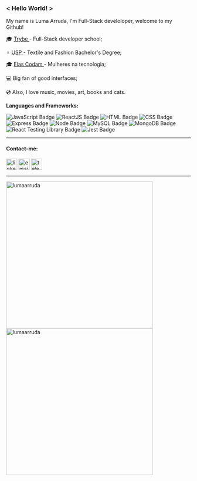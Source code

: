### < Hello World! > 


My name is Luma Arruda, I'm Full-Stack develoloper, welcome to my Github!

:mortar_board: <a href="https://www.betrybe.com/" alt="Trybe">Trybe <a> - Full-Stack developer school;

♀️ <a href="https:///www5.usp.br/" alt="USP">USP <a>- Textile and Fashion Bachelor's Degree;
  
:mortar_board: <a href="https://www.instagram.com/elascodam/" alt="Elas Codam">Elas Codam <a>- Mulheres na tecnologia;

:computer: Big fan of good interfaces;

:cd: Also, I love music, movies, art, books and cats.

**Languages and Frameworks:**

![JavaScript Badge](https://img.shields.io/badge/-JavaScript-yellow?style=flat-square&logo=JavaScript&logoColor=white)
![ReactJS Badge](https://img.shields.io/badge/-React-61DAFB?style=flat-square&logo=React&logoColor=black)
![HTML Badge](https://img.shields.io/badge/-HTML-E34F26?style=flat-square&logo=html5&logoColor=white)
![CSS Badge](https://img.shields.io/badge/-CSS-1572B6?style=flat-square&logo=css3&logoColor=white)
![Express Badge](https://img.shields.io/badge/-Express.js-grey?style=flat-square&logo=expressjs&logoColor=white)
![Node Badge](https://img.shields.io/badge/-Node.js-339933?style=flat-square&logo=node.js&logoColor=white)
![MySQL Badge](https://img.shields.io/badge/-MySQL-4479A1?style=flat-square&logo=MySQL&logoColor=white)
![MongoDB Badge](https://img.shields.io/badge/-MongoDB-47A248?style=flat-square&logo=mongodb&logoColor=white)
![React Testing Library Badge](https://img.shields.io/badge/-RTL-61DAFB?style=flat-square&logo=react&logoColor=black)
![Jest Badge](https://img.shields.io/badge/-Jest-C21325?style=flat-square&logo=jest&logoColor=white)

---

#### Contact-me:
[<img src='https://cdn.jsdelivr.net/npm/simple-icons@3.0.1/icons/linkedin.svg' alt='linkedin' height='30'>](https://www.linkedin.com/in/luma-arruda/) [<img src='https://cdn.jsdelivr.net/npm/simple-icons@3.0.1/icons/gmail.svg' alt='email' height='30'>](mailto:luma.oarruda@gmail.com)  [<img src='https://cdn.jsdelivr.net/npm/simple-icons@3.0.1/icons/telegram.svg' alt='telegram' height='30'>](https://t.me/lumadecristal)

---

<a href="https://github.com/lumaarruda">
  <img align="center" width=400 src="https://github-readme-stats.vercel.app/api?username=lumaarruda&show_icons=true&theme=buefy" alt="lumaarruda" />
</a>
<a href="https://github.com/lumaarruda">
  <img align="center" width=400 src="https://github-readme-stats.vercel.app/api/top-langs/?username=lumaarruda&layout=compact&theme=buefy" alt="lumaarruda" />
</a>


